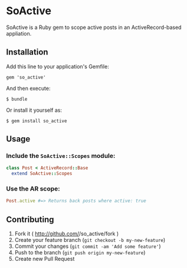 # SoActive

SoActive is a Ruby gem to scope active posts in an ActiveRecord-based
appliation.

## Installation

Add this line to your application's Gemfile:

    gem 'so_active'

And then execute:

    $ bundle

Or install it yourself as:

    $ gem install so_active

## Usage

### Include the `SoActive::Scopes` module:

```ruby
class Post < ActiveRecord::Base
  extend SoActive::Scopes
```

### Use the AR scope:

```ruby
Post.active #=> Returns back posts where active: true
```

## Contributing

1. Fork it ( http://github.com/<my-github-username>/so_active/fork )
2. Create your feature branch (`git checkout -b my-new-feature`)
3. Commit your changes (`git commit -am 'Add some feature'`)
4. Push to the branch (`git push origin my-new-feature`)
5. Create new Pull Request
